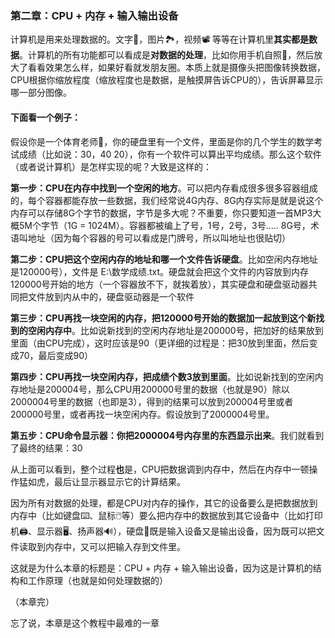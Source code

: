 ### 第二章：CPU + 内存 + 输入输出设备

计算机是用来处理数据的。文字📑，图片🏞️，视频📽️ 等等在计算机里**其实都是数据**。计算机的所有功能都可以看成是**对数据的处理**，比如你用手机自照🤳，然后放大了看看效果怎么样，如果好看就发朋友圈。本质上就是摄像头把图像转换数据，CPU根据你缩放程度（缩放程度也是数据，是触摸屏告诉CPU的），告诉屏幕显示哪一部分图像。

#### 下面看一个例子：

假设你是一个体育老师🧘‍，你的硬盘里有一个文件，里面是你的几个学生的数学考试成绩（比如说：30，40 20），你有一个软件可以算出平均成绩。那么这个软件（或者说计算机）是怎样实现的呢？大致是这样的：

**第一步：CPU在内存中找到一个空闲的地方**。可以把内存看成很多很多容器组成的，每个容器都能存放一些数据，我们经常说4G内存、8G内存实际是就是说这个内存可以存储8G个字节的数据，字节是多大呢？不重要，你只要知道一首MP3大概5M个字节（1G = 1024M）。容器都被编上了号，1号，2号，3号..... 8G号，术语叫地址（因为每个容器的号可以看成是门牌号，所以叫地址也很贴切）

**第二步：CPU把这个空闲内存的地址和哪一个文件告诉硬盘**。比如空闲内存地址是120000号），文件是 E:\数学成绩.txt。硬盘就会把这个文件的内容放到内存120000号开始的地方（一个容器放不下，就挨着放），其实硬盘和硬盘驱动器共同把文件放到内从中的，硬盘驱动器是一个软件

**第三步：CPU再找一块空闲的内存，把120000号开始的数据加一起放到这个新找到的空闲内存中**。比如说新找到的空闲内存地址是200000号，把加好的结果放到里面（由CPU完成），这时应该是90（更详细的过程是：把30放到里面，然后变成70，最后变成90）

**第四步：CPU再找一块空闲内存，把成绩个数3放到里面**。比如说新找到的空闲内存地址是200004号，那么CPU用200000号里的数据（也就是90）除以2000004号里的数据（也即是3），得到的结果可以放到200004号里或者200000号里，或者再找一块空闲内存。假设放到了2000004号里。

**第五步：CPU命令显示器：你把2000004号内存里的东西显示出来**。我们就看到了最终的结果：30

从上面可以看到，整个过程**也**是，CPU把数据调到内存中，然后在内存中一顿操作猛如虎，最后让显示器显示它的计算结果。

因为所有对数据的处理，都是CPU对内存的操作，其它的设备要么是把数据放到内存中（比如键盘⌨️、鼠标🖱️等）要么把内存中的数据放到其它设备中（比如打印机🖨️、显示器🖥️、扬声器🔊），硬盘💽既是输入设备又是输出设备，因为既可以把文件读取到内存中，又可以把输入存到文件里。

这就是为什么本章的标题是：CPU + 内存 + 输入输出设备，因为这是计算机的结构和工作原理（也就是如何处理数据的）

（本章完）

忘了说，本章是这个教程中最难的一章